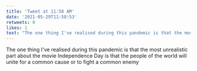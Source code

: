 ```yaml
---
title: 'Tweet at 11:58 AM'
date: '2021-05-29T11:58:53'
retweets: 0
likes: 1
text: "The one thing I've realised during this pandemic is that the most unrealistic part about the movie Independence Day is that the people of the world will unite for a common cause or to fight a common enemy"
---
```

The one thing I've realised during this pandemic is that the most unrealistic part about the movie Independence Day is that the people of the world will unite for a common cause or to fight a common enemy